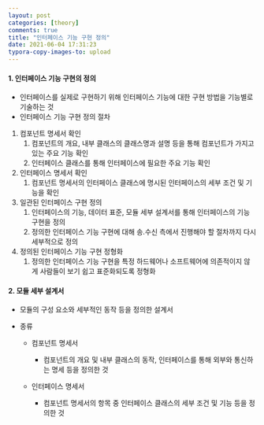 ```yaml
---
layout: post
categories: [theory]
comments: true
title: "인터페이스 기능 구현 정의"
date: 2021-06-04 17:31:23
typora-copy-images-to: upload
---
```


#### 1. 인터페이스 기능 구현의 정의

- 인터페이스를 실제로 구현하기 위해 인터페이스 기능에 대한 구현 방법을 기능별로 기술하는 것
- 인터페이스 기능 구현 정의 절차

1. 컴포넌트 명세서 확인
   1. 컴포넌트의 개요, 내부 클래스의 클래스명과 설명 등을 통해 컴포넌트가 가지고 있는 주요 기능 확인
   2. 인터페이스 클래스를 통해 인터페이스에 필요한 주요 기능 확인
2. 인터페이스 명세서 확인
   1. 컴포넌트 명세서의 인터페이스 클래스에 명시된 인터페이스의 세부 조건 및 기능을 확인
3. 일관된 인터페이스 구현 정의
   1. 인터페이스의 기능, 데이터 표준, 모듈 세부 설계서를 통해 인터페이스의 기능 구현을 정의
   2. 정의한 인터페이스 기능 구현에 대해 송.수신 측에서 진행해야 할 절차까지 다시 세부적으로 정의
4. 정의된 인터페이스 기능 구현 정형화 
   1. 정의한 인터페이스 기능 구현을 특정 하드웨어나 소프트웨어에 의존적이지 않게 사람들이 보기 쉽고 표준화되도록 정형화

#### 2. 모듈 세부 설계서

- 모듈의 구성 요소와 세부적인 동작 등을 정의한 설계서

- 종류

  - 컴포넌트 명세서

    - 컴포넌트의 개요 및 내부 클래스의 동작, 인터페이스를 통해 외부와 통신하는 명세 등을 정의한 것

  - 인터페이스 명세서

    - 컴포넌트 명세서의 항목 중 인터페이스 클래스의 세부 조건 및 기능 등을 정의한 것

    